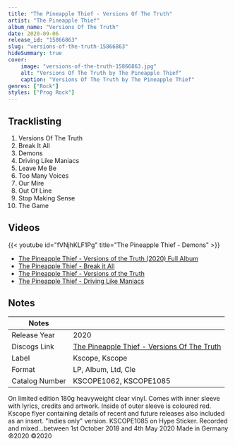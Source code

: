 ```yaml
---
title: "The Pineapple Thief - Versions Of The Truth"
artist: "The Pineapple Thief"
album_name: "Versions Of The Truth"
date: 2020-09-06
release_id: "15866863"
slug: "versions-of-the-truth-15866863"
hideSummary: true
cover:
    image: "versions-of-the-truth-15866863.jpg"
    alt: "Versions Of The Truth by The Pineapple Thief"
    caption: "Versions Of The Truth by The Pineapple Thief"
genres: ["Rock"]
styles: ["Prog Rock"]
---
```


## Tracklisting
1. Versions Of The Truth
2. Break It All
3. Demons
4. Driving Like Maniacs
5. Leave Me Be
6. Too Many Voices
7. Our Mire
8. Out Of Line
9. Stop Making Sense
10. The Game

## Videos
{{< youtube id="fVNjhKLF1Pg" title="The Pineapple Thief - Demons" >}}
- [The Pineapple Thief - Versions of the Truth (2020) Full Album](https://www.youtube.com/watch?v=UdNFADpNLXU)
- [The Pineapple Thief - Break it All](https://www.youtube.com/watch?v=7nooe94rQ2Q)
- [The Pineapple Thief - Versions of the Truth](https://www.youtube.com/watch?v=O32DMyXN-mI)
- [The Pineapple Thief - Driving Like Maniacs](https://www.youtube.com/watch?v=eV_i6Y_6KVY)


## Notes

| Notes          |             |
| ---------------| ----------- |
| Release Year   | 2020 |
| Discogs Link   | [The Pineapple Thief - Versions Of The Truth](https://www.discogs.com/release/15866863-The-Pineapple-Thief-Versions-Of-The-Truth) |
| Label          | Kscope, Kscope |
| Format         | LP, Album, Ltd, Cle |
| Catalog Number | KSCOPE1062, KSCOPE1085 |

On limited edition 180g heavyweight clear vinyl.  Comes with inner sleeve with lyrics, credits and artwork.  Inside of outer sleeve is coloured red.  Kscope flyer containing details of recent and future releases also included as an insert.  "Indies only" version.  KSCOPE1085 on Hype Sticker.  Recorded and mixed...between 1st October 2018 and 4th May 2020  Made in Germany  ℗2020 ©2020  

